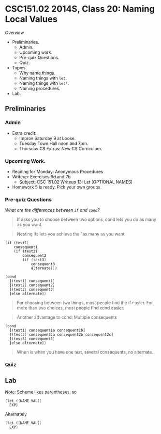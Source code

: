 CSC151.02 2014S, Class 20: Naming Local Values
==============================================

_Overview_

* Preliminaries.
    * Admin.
    * Upcoming work.
    * Pre-quiz Questions.
    * Quiz.
* Topics.
    * Why name things.
    * Naming things with `let`.
    * Naming things with `let*`.
    * Naming procedures.
* Lab.

Preliminaries
-------------

### Admin

* Extra credit: 
    * Improv Saturday 9 at Loose.
    * Tuesday Town Hall noon and 7pm.
    * Thursday CS Extras: New CS Curriculum.

### Upcoming Work.

* Reading for Monday: Anonymous Procedures
* Writeup: Exercises 6d and 7b
    * Subject: CSC 151.02 Writeup 13: Let (OPTIONAL NAMES)
* Homework 5 is ready.  Pick your own groups.

### Pre-quiz Questions

_What are the differences between `if` and `cond`?_

> If asks you to choose between two options, cond lets you do as many as you want.

> Nesting ifs lets you achieve the "as many as you want

    (if (test1)
        consequent1
        (if (test2)
            consequent2
            (if (test3)
                consequent3
                alternate)))

    (cond
      [(test1) consequent1]
      [(test2) consequent2]
      [(test3) consequent3]
      [else alternate])

> For choosing between two things, most people find the if easier.  For more
  than two choices, most people find cond easier.

> Another advantage to cond: Multiple consequents

    (cond
      [(test1) consequent1a consequent1b]
      [(test2) consequent2a consequent2b consequent2c]
      [(test3) consequent3]
      [else alternate])

> When is when you have one test, several consequents, no alternate.

### Quiz

Lab
---

Note: Scheme likes parentheses, so

    (let ((NAME VAL))
      EXP)

Alternately

    (let ([NAME VAL])
      EXP)
